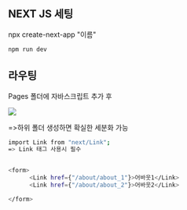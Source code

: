 
## NEXT JS 세팅

npx create-next-app "이름"


```bash
npm run dev
```


## 라우팅 

Pages 폴더에 자바스크립트 추가 후

<img src="https://user-images.githubusercontent.com/52130444/188378063-61ccdf29-197c-4104-a6e6-520b61e2d8b9.png"><img/>

=>하위 폴더 생성하면 확실한 세분화 가능 



```bash
import Link from "next/Link";
=> Link 태그 사용시 필수


<form>
      <Link href={"/about/about_1"}>어바웃1</Link>
      <Link href={"/about/about_2"}>어바웃2</Link>

</form>


```
